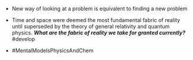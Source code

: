 
- New way of looking at a problem is equivalent to finding a new problem

- Time and space were deemed the most fundamental fabric of reality until superseded by the theory of general relativity and quantum physics.
	***What are the fabric of reality we take for granted currently?*** #develop 

- #MentalModelsPhysicsAndChem
